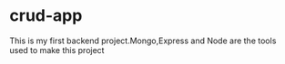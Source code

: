 # crud-app
This is my first backend project.Mongo,Express and Node are the tools used to make this project
